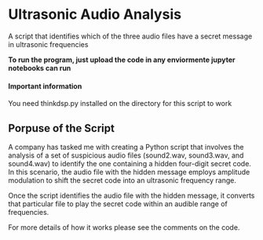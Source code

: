 # Ultrasonic Audio Analysis

A script that identifies which of the three audio files have a secret message in ultrasonic frequencies

**To run the program, just upload the code in any enviormente jupyter notebooks can run**


#### Important information 
 
You need thinkdsp.py installed on the directory for this script to work


## Porpuse of the Script

A company has tasked me with creating a Python script that involves the analysis of a set of suspicious audio files (sound2.wav, sound3.wav, and sound4.wav) to identify the one containing a hidden four-digit secret code. In this scenario, the audio file with the hidden message employs amplitude modulation to shift the secret code into an ultrasonic frequency range.

Once the script identifies the audio file with the hidden message, it converts that particular file to play the secret code within an audible range of frequencies.

For more details of how it works please see the comments on the code. 
